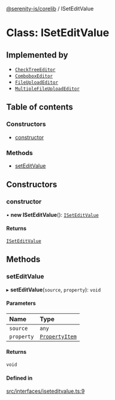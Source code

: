[@serenity-is/corelib](../README.md) / ISetEditValue

# Class: ISetEditValue

## Implemented by

- [`CheckTreeEditor`](CheckTreeEditor.md)
- [`ComboboxEditor`](ComboboxEditor.md)
- [`FileUploadEditor`](FileUploadEditor.md)
- [`MultipleFileUploadEditor`](MultipleFileUploadEditor.md)

## Table of contents

### Constructors

- [constructor](ISetEditValue.md#constructor)

### Methods

- [setEditValue](ISetEditValue.md#seteditvalue)

## Constructors

### constructor

• **new ISetEditValue**(): [`ISetEditValue`](ISetEditValue.md)

#### Returns

[`ISetEditValue`](ISetEditValue.md)

## Methods

### setEditValue

▸ **setEditValue**(`source`, `property`): `void`

#### Parameters

| Name | Type |
| :------ | :------ |
| `source` | `any` |
| `property` | [`PropertyItem`](../interfaces/PropertyItem.md) |

#### Returns

`void`

#### Defined in

[src/interfaces/iseteditvalue.ts:9](https://github.com/serenity-is/serenity/blob/master/packages/corelib/src/interfaces/iseteditvalue.ts#L9)
